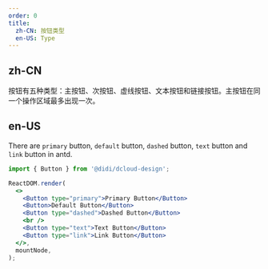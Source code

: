 ```yaml
---
order: 0
title:
  zh-CN: 按钮类型
  en-US: Type
---
```


## zh-CN

按钮有五种类型：主按钮、次按钮、虚线按钮、文本按钮和链接按钮。主按钮在同一个操作区域最多出现一次。

## en-US

There are `primary` button, `default` button, `dashed` button, `text` button and `link` button in antd.

```jsx
import { Button } from '@didi/dcloud-design';

ReactDOM.render(
  <>
    <Button type="primary">Primary Button</Button>
    <Button>Default Button</Button>
    <Button type="dashed">Dashed Button</Button>
    <br />
    <Button type="text">Text Button</Button>
    <Button type="link">Link Button</Button>
  </>,
  mountNode,
);
```
